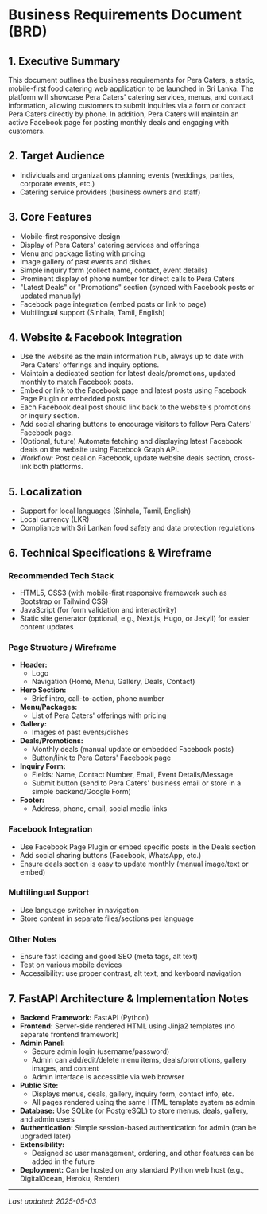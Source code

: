 # Business Requirements Document (BRD)

## 1. Executive Summary
This document outlines the business requirements for Pera Caters, a static, mobile-first food catering web application to be launched in Sri Lanka. The platform will showcase Pera Caters' catering services, menus, and contact information, allowing customers to submit inquiries via a form or contact Pera Caters directly by phone. In addition, Pera Caters will maintain an active Facebook page for posting monthly deals and engaging with customers.

## 2. Target Audience
- Individuals and organizations planning events (weddings, parties, corporate events, etc.)
- Catering service providers (business owners and staff)

## 3. Core Features
- Mobile-first responsive design
- Display of Pera Caters' catering services and offerings
- Menu and package listing with pricing
- Image gallery of past events and dishes
- Simple inquiry form (collect name, contact, event details)
- Prominent display of phone number for direct calls to Pera Caters
- "Latest Deals" or "Promotions" section (synced with Facebook posts or updated manually)
- Facebook page integration (embed posts or link to page)
- Multilingual support (Sinhala, Tamil, English)

## 4. Website & Facebook Integration
- Use the website as the main information hub, always up to date with Pera Caters' offerings and inquiry options.
- Maintain a dedicated section for latest deals/promotions, updated monthly to match Facebook posts.
- Embed or link to the Facebook page and latest posts using Facebook Page Plugin or embedded posts.
- Each Facebook deal post should link back to the website's promotions or inquiry section.
- Add social sharing buttons to encourage visitors to follow Pera Caters' Facebook page.
- (Optional, future) Automate fetching and displaying latest Facebook deals on the website using Facebook Graph API.
- Workflow: Post deal on Facebook, update website deals section, cross-link both platforms.

## 5. Localization
- Support for local languages (Sinhala, Tamil, English)
- Local currency (LKR)
- Compliance with Sri Lankan food safety and data protection regulations

## 6. Technical Specifications & Wireframe

### Recommended Tech Stack
- HTML5, CSS3 (with mobile-first responsive framework such as Bootstrap or Tailwind CSS)
- JavaScript (for form validation and interactivity)
- Static site generator (optional, e.g., Next.js, Hugo, or Jekyll) for easier content updates

### Page Structure / Wireframe
- **Header:**
  - Logo
  - Navigation (Home, Menu, Gallery, Deals, Contact)
- **Hero Section:**
  - Brief intro, call-to-action, phone number
- **Menu/Packages:**
  - List of Pera Caters' offerings with pricing
- **Gallery:**
  - Images of past events/dishes
- **Deals/Promotions:**
  - Monthly deals (manual update or embedded Facebook posts)
  - Button/link to Pera Caters' Facebook page
- **Inquiry Form:**
  - Fields: Name, Contact Number, Email, Event Details/Message
  - Submit button (send to Pera Caters' business email or store in a simple backend/Google Form)
- **Footer:**
  - Address, phone, email, social media links

### Facebook Integration
- Use Facebook Page Plugin or embed specific posts in the Deals section
- Add social sharing buttons (Facebook, WhatsApp, etc.)
- Ensure deals section is easy to update monthly (manual image/text or embed)

### Multilingual Support
- Use language switcher in navigation
- Store content in separate files/sections per language

### Other Notes
- Ensure fast loading and good SEO (meta tags, alt text)
- Test on various mobile devices
- Accessibility: use proper contrast, alt text, and keyboard navigation

## 7. FastAPI Architecture & Implementation Notes

- **Backend Framework:** FastAPI (Python)
- **Frontend:** Server-side rendered HTML using Jinja2 templates (no separate frontend framework)
- **Admin Panel:**
  - Secure admin login (username/password)
  - Admin can add/edit/delete menu items, deals/promotions, gallery images, and content
  - Admin interface is accessible via web browser
- **Public Site:**
  - Displays menus, deals, gallery, inquiry form, contact info, etc.
  - All pages rendered using the same HTML template system as admin
- **Database:** Use SQLite (or PostgreSQL) to store menus, deals, gallery, and admin users
- **Authentication:** Simple session-based authentication for admin (can be upgraded later)
- **Extensibility:**
  - Designed so user management, ordering, and other features can be added in the future
- **Deployment:** Can be hosted on any standard Python web host (e.g., DigitalOcean, Heroku, Render)

---
_Last updated: 2025-05-03_
